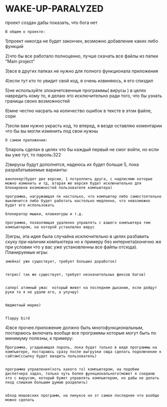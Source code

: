 # WAKE-UP-PARALYZED
проект создан дабы показать, что бога нет




    В общем о проекте:

   1)проект никогда не будет закончен, возможно добавление каких либо функций


   2)что бы все работало полноценно, лучше скачать все файлы из папки "Main project"


   3)все в других папках не нужно для полного функционала приложения


   4)если тут кто то увидит свой код, я очень извиняюсь, я его спиздил


   5)не используйте злокачетсвенные программы( вирусы ) в целях навредить кому то, я делаю это исключительно ради того, что бы узнать границы своих возможностей


   6)мне честно насрать на количество ошибок в тексте в этом файле, сори
    
    
   7)если вам нужно украсть код, то вперед, я везде оставляю коментарии что бы вы могли изменить под свои нужны

    О самом приложении:

    

1)пароль сделан в целях что бы каждый первый не смог войти, но если вы уже тут, то пароль:322


2)вирусы будут дополнятся, надеюсь их будет больше 5, пока разрабатываемые варианты:
   

    винлокер(будет две версии, 1 потроллить друга, с надписями которые можно изменить и тд, вторая же версия будет исключительно для блокировки возможностей пользователя компьютера)

    программа, нагружающая пк настолько, что компьютер либо самостоятельно выключится либо будет работать настолько медленно, что невозможно будет его использовать

    блокиратор мышки, клавиатуры и т.д.

    программа, позволяющая удаленно управлять с вашего компьютера тем компьютером, на которлй устанлвлен вирус
   

3)игры, эта идея была случайна исключительно в целях разбавить скуку при наличии компьютера но к примеру без интернета(конечно же при условии что у вас уже установленны все файлы отсюда). Планируемые игры:
   

    змейка( уже существует, требует больших доработок)
   

    тетрис( так же существует, требует незначительных фиксов багов)


    сапер( атомный ужас  который живет на последнем дыхании, если дойдут руки то я не удалю его, а улучшу)


    бюджетный марио)
  

    flappy bird 

4)все прочее.приложение должно быть многофункциональным, постараюсь включать вообще все программы которые могут быть по минимуму полезны, к примеру:


    Программа, угадывающая пароль, пока будет только в виде программы на компьютере, постараюсь сразу после выгрузки сюда сделать подключение к сайтам(ссылку будет вводить пользователь)


    программа управления(хоть какого то) компьютером, на подобии диспетчера задач, только чуть более функционального(может я соединю это с вирусом, который бужет управлять компьютером, но дабы не делать пкод слишком большим думаю разделить)


    обход мэшовских программ, на линуксе но эт самое последнее что вообще можно сделать



    

    

